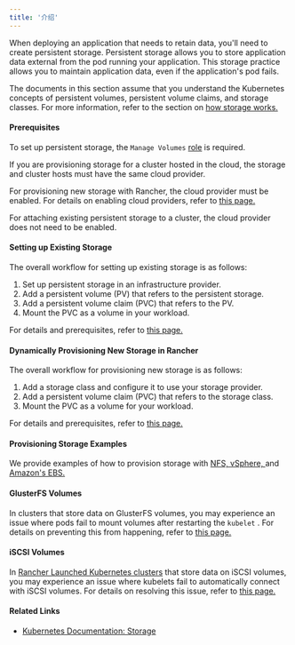 ```yaml
---
title: '介绍'
---
```


When deploying an application that needs to retain data, you'll need to create persistent storage. Persistent storage allows you to store application data external from the pod running your application. This storage practice allows you to maintain application data, even if the application's pod fails.

The documents in this section assume that you understand the Kubernetes concepts of persistent volumes, persistent volume claims, and storage classes. For more information, refer to the section on [how storage works.](./how-storage-works)

#### Prerequisites

To set up persistent storage, the `Manage Volumes` [role](/docs/admin-settings/rbac/cluster-project-roles/#project-role-reference) is required.

If you are provisioning storage for a cluster hosted in the cloud, the storage and cluster hosts must have the same cloud provider.

For provisioning new storage with Rancher, the cloud provider must be enabled. For details on enabling cloud providers, refer to [this page.](/docs/cluster-provisioning/rke-clusters/options/cloud-providers/)

For attaching existing persistent storage to a cluster, the cloud provider does not need to be enabled.

#### Setting up Existing Storage

The overall workflow for setting up existing storage is as follows:

1. Set up persistent storage in an infrastructure provider.
2. Add a persistent volume (PV) that refers to the persistent storage.
3. Add a persistent volume claim (PVC) that refers to the PV.
4. Mount the PVC as a volume in your workload.

For details and prerequisites, refer to [this page.](./attaching-existing-storage)

#### Dynamically Provisioning New Storage in Rancher

The overall workflow for provisioning new storage is as follows:

1. Add a storage class and configure it to use your storage provider.
2. Add a persistent volume claim (PVC) that refers to the storage class.
3. Mount the PVC as a volume for your workload.

For details and prerequisites, refer to [this page.](./provisioning-new-storage)

#### Provisioning Storage Examples

We provide examples of how to provision storage with [NFS, ](./examples/nfs) [vSphere, ](./examples/vsphere) and [Amazon's EBS.](./examples/ebs)

#### GlusterFS Volumes

In clusters that store data on GlusterFS volumes, you may experience an issue where pods fail to mount volumes after restarting the `kubelet` . For details on preventing this from happening, refer to [this page.](./glusterfs-volumes)

#### iSCSI Volumes

In [Rancher Launched Kubernetes clusters](/docs/cluster-provisioning/rke-clusters/) that store data on iSCSI volumes, you may experience an issue where kubelets fail to automatically connect with iSCSI volumes. For details on resolving this issue, refer to [this page.](./iscsi-volumes)

#### Related Links

* [Kubernetes Documentation: Storage](https://kubernetes.io/docs/concepts/storage/)

